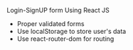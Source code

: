 Login-SignUP form Using React JS
- Proper validated forms
- Use localStorage to store user's data
- Use react-router-dom for routing